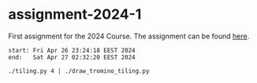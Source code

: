 # assignment-2024-1

First assignment for the 2024 Course. The assignment can be found [here](https://github.com/dmst-algorithms-course/assignment-2024-1/blob/main/assignment-2024-1.pdf).

```
start: Fri Apr 26 23:24:18 EEST 2024
end:   Sat Apr 27 02:32:20 EEST 2024

./tiling.py 4 | ./draw_tromino_tiling.py
```
